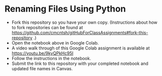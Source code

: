 # Renaming Files Using Python

* Fork this repository so you have your own copy. (Instructions about how to fork repositories can be found at https://github.com/cmcntsh/gitHubForClassAssignments#fork-this-repository .)
* Open the notebook above in Google Colab.
* A video walk through of this Google Colab assignment is available at https://youtu.be/9kyQPkHc95I
* Follow the instructions in the notebook.
* Submit the link to this repository with your completed notebook and updated file names in Canvas.
